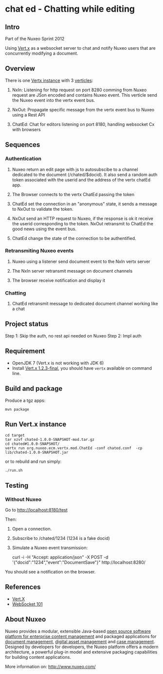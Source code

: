 chat ed - Chatting while editing
=================


## Intro

Part of the Nuxeo Sprint 2012

Using [Vert.x](http://vertx.io/) as a websocket server to chat and
notify Nuxeo users that are concurrently modifying a document.

## Overview

There is one [Vertx instance](http://vertx.io/manual.html#vertx-instances) with 3
  [verticles](http://vertx.io/manual.html#verticle):
  
  1. NxIn: Listening for http request on port 8280 comming from Nuxeo
     request are JSon encoded and contains Nuxeo event. This verticle
     send the Nuxeo event into the vertx event bus.
    
  2. NxOut: Propagate specific message from the vertx event bus to Nuxeo
     using a Rest API
    
  3. ChatEd: Chat for editors listening on port 8180, handling
     websocket Cx with browsers


## Sequences

### Authentication
  
  1.  Nuxeo return an edit page with js to autosubscibe to a channel
  dedicated to the document (/chated/$docid). It also send a random
  auth token associated with the userid and the address of the vertx
  chatEd app.
    
  2. The Browser connects to the vertx ChatEd passing the token
  
  3. ChatEd set the connection in an "anonymous" state, it sends a
  message to NxOut to validate the token.
    
  4. NxOut send an HTTP request to Nuxeo, if the response is ok it
  receive the userid corresponding to the token. NxOut retransmit
  to ChatEd the good news using the event bus.
    
  5. ChatEd change the state of the connection to be authentified.


### Retransmiting Nuxeo events
  
  1. Nuxeo using a listener send document event to the NxIn vertx server
  
  2. The NxIn server retransmit message on document channels
  
  3. The browser receive notification and display it


### Chatting
  
  1. ChatEd retransmit message to dedicated document channel working
  like a chat


## Project status

 Step 1: Skip the auth, no rest api needed on Nuxeo
 Step 2: Impl auth

## Requirement

- OpenJDK 7 (Vert.x is not working with JDK 6)
- Install [Vert.x 1.2.3-final](http://vertx.io/install.html), you
  should have `vertx` available on command line.

## Build and package

Produce a tgz apps:

    mvn package

## Run Vert.x instance

    cd target
    tar xzvf chated-1.0.0-SNAPSHOT-mod.tar.gz
    cd chated#1.0.0-SNAPSHOT/
    vertx run org.nuxeo.ecm.vertx.mod.ChatEd -conf chated.conf  -cp lib/chated-1.0.0-SNAPSHOT.jar

or to rebuild and run simply:

    ./run.sh


## Testing

### Without Nuxeo

Go to [http://localhost:8180/test](http://localhost:8180/test)

Then:

1. Open a connection.
2. Subscribe to /chated/1234 (1234 is a fake docid)
3. Simulate a Nuxeo event transmission:

    curl -i -H "Accept: application/json" -X POST -d '{"docid":"1234","event":"DocumentSave"}" http://localhost:8280/

You should see a notification on the browser.

## References

- [Vert.X](http://vertx.io/) 
- [WebSocket 101](http://lucumr.pocoo.org/2012/9/24/websockets-101/)

## About Nuxeo

Nuxeo provides a modular, extensible Java-based [open source software platform for enterprise content management](http://www.nuxeo.com/en/products/ep) and packaged applications for [document management](http://www.nuxeo.com/en/products/document-management), [digital asset management](http://www.nuxeo.com/en/products/dam) and [case management](http://www.nuxeo.com/en/products/case-management). Designed by developers for developers, the Nuxeo platform offers a modern architecture, a powerful plug-in model and extensive packaging capabilities for building content applications.

More information on: <http://www.nuxeo.com/>

